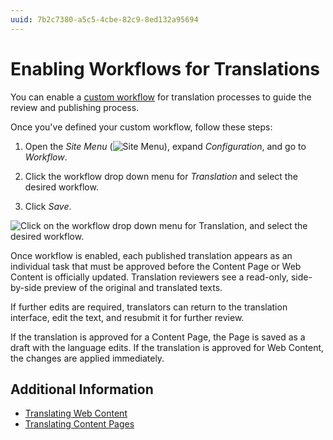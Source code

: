 ```yaml
---
uuid: 7b2c7380-a5c5-4cbe-82c9-8ed132a95694
---
```

# Enabling Workflows for Translations

You can enable a [custom workflow](../../process-automation/workflow/introduction-to-workflow.md) for translation processes to guide the review and publishing process.

Once you've defined your custom workflow, follow these steps:

1. Open the *Site Menu* (![Site Menu](../../images/icon-product-menu.png)), expand *Configuration*, and go to *Workflow*.

1. Click the workflow drop down menu for *Translation* and select the desired workflow.

1. Click *Save*.

![Click on the workflow drop down menu for Translation, and select the desired workflow.](./enabling-workflows-for-translations/images/01.png)

Once workflow is enabled, each published translation appears as an individual task that must be approved before the Content Page or Web Content is officially updated. Translation reviewers see a read-only, side-by-side preview of the original and translated texts.

If further edits are required, translators can return to the translation interface, edit the text, and resubmit it for further review.

If the translation is approved for a Content Page, the Page is saved as a draft with the language edits. If the translation is approved for Web Content, the changes are applied immediately.

## Additional Information

* [Translating Web Content](./translating-web-content.md)
* [Translating Content Pages](./translating-content-pages.md)
